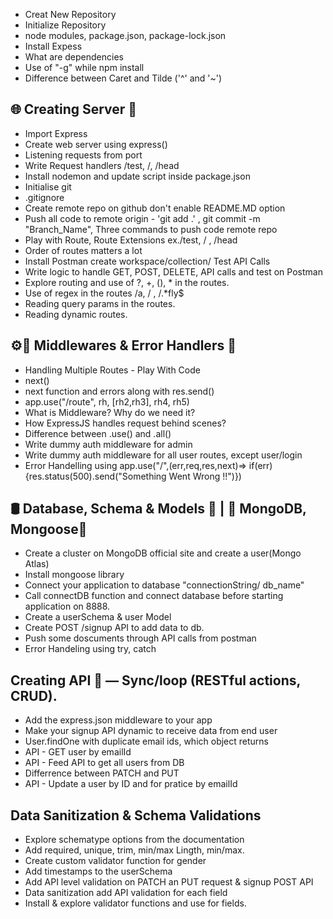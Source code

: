 - Creat New Repository
- Initialize Repository
- node modules, package.json, package-lock.json
- Install Expess
- What are dependencies
- Use of "-g" while npm install 
- Difference between Caret and Tilde ('^' and '~')

## 🌐 Creating Server 🚀
- Import Express
- Create web server using express()
- Listening requests from port
- Write Request handlers /test, /, /head
- Install nodemon and update script inside package.json
- Initialise git
- .gitignore
- Create remote repo on github don't enable README.MD option
- Push all code to remote origin -  'git add .' , git commit -m "Branch_Name",  Three commands to push code remote repo 
- Play with Route, Route Extensions ex./test, / , /head
- Order of routes matters a lot
- Install Postman create workspace/collection/ Test API Calls
- Write logic to handle GET, POST, DELETE, API calls and test on Postman
- Explore routing and use of ?, +, (), * in the routes.
- Use of regex in the routes /a, / , /.*fly$
- Reading query params in the routes.
- Reading dynamic routes.

## ⚙️🚦 Middlewares & Error Handlers 🔧
- Handling Multiple Routes - Play With Code
- next()
- next function and errors along with res.send()
- app.use("/route", rh, [rh2,rh3], rh4, rh5)
- What is Middleware? Why do we need it?
- How ExpressJS handles request behind scenes?
- Difference between .use() and .all()
- Write dummy auth middleware for admin
- Write dummy auth middleware for all user routes, except user/login
- Error Handelling using app.use("/",(err,req,res,next)=> if(err){res.status(500).send("Something Went Wrong !!")})

## 🛢️ Database, Schema & Models 🧩 | 📝 MongoDB, Mongoose🔗
- Create a cluster on MongoDB official site and create a user(Mongo Atlas)
- Install mongoose library
- Connect your application to database "connectionString/ db_name"
- Call connectDB function and connect database before starting application on 8888.
- Create a userSchema & user Model
- Create POST /signup API to add data to db.
- Push some doscuments through API calls from postman
- Error Handeling using try, catch 

## Creating API 🔁 — Sync/loop (RESTful actions, CRUD).
- Add the express.json middleware to your app
- Make your signup API dynamic to receive data from end user
- User.findOne with duplicate email ids, which object returns
- API - GET user by emailId
- API - Feed API to get all users from DB
- Differrence between PATCH and PUT
- API - Update a user by ID and for pratice by emailId

## Data Sanitization & Schema Validations
- Explore schematype options from the documentation
- Add required, unique, trim, min/max Lingth, min/max.
- Create custom validator function for gender
- Add timestamps to the userSchema
- Add API level validation on PATCH an PUT request & signup POST API
- Data sanitization add API validation for each field
- Install & explore validator functions and use for fields.
